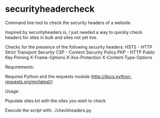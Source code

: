 # securityheadercheck
Command line tool to check the security headers of a website.

Inspired by securityheaders.io, I just needed a way to quickly check headers for sites in bulk and sites not yet live.

Checks for the presence of the following security headers:
HSTS - HTTP Strict Transport Security
CSP - Content Security Policy
PKP - HTTP Public Key Pinning
X-Frame-Options
X-Xss-Protection
X-Content-Type-Options

Requirements:

Requires Python and the requests module (http://docs.python-requests.org/en/latest/)

Usage:

Populate sites.txt with the sites you wish to check

Execute the script with:
./checkheaders.py
